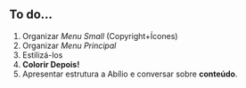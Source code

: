 ## To do...

1. Organizar *Menu Small* (Copyright+Ícones)
2. Organizar *Menu Principal*
3. Estilizá-los
4. **Colorir Depois!**
5. Apresentar estrutura a Abílio e conversar sobre **conteúdo**.
